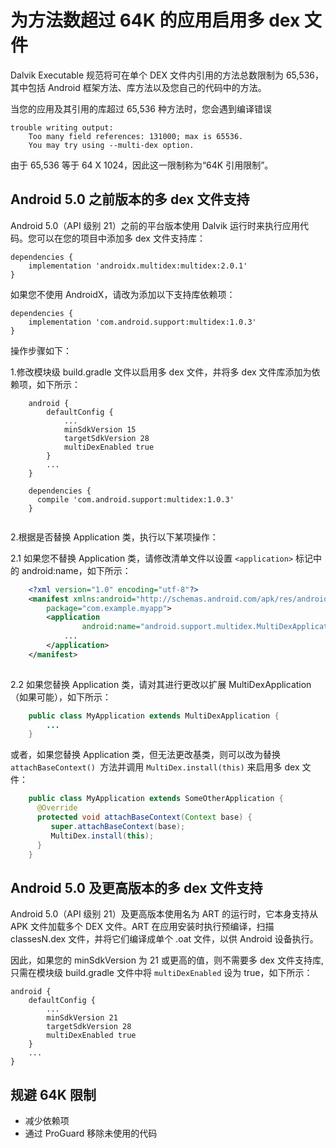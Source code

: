 # 为方法数超过 64K 的应用启用多 dex 文件

Dalvik Executable 规范将可在单个 DEX 文件内引用的方法总数限制为 65,536，其中包括 Android 框架方法、库方法以及您自己的代码中的方法。

当您的应用及其引用的库超过 65,536 种方法时，您会遇到编译错误

```
trouble writing output:
    Too many field references: 131000; max is 65536.
    You may try using --multi-dex option.
```

由于 65,536 等于 64 X 1024，因此这一限制称为“64K 引用限制”。

## Android 5.0 之前版本的多 dex 文件支持

Android 5.0（API 级别 21）之前的平台版本使用 Dalvik 运行时来执行应用代码。您可以在您的项目中添加多 dex 文件支持库：

```
dependencies {
    implementation 'androidx.multidex:multidex:2.0.1'
}       
```

如果您不使用 AndroidX，请改为添加以下支持库依赖项：

```
dependencies {
    implementation 'com.android.support:multidex:1.0.3'
}    
```

操作步骤如下：

1.修改模块级 build.gradle 文件以启用多 dex 文件，并将多 dex 文件库添加为依赖项，如下所示：

```
    android {
        defaultConfig {
            ...
            minSdkVersion 15
            targetSdkVersion 28
            multiDexEnabled true
        }
        ...
    }

    dependencies {
      compile 'com.android.support:multidex:1.0.3'
    }
    
```

2.根据是否替换 Application 类，执行以下某项操作：

2.1 如果您不替换 Application 类，请修改清单文件以设置 `<application>` 标记中的 android:name，如下所示：

```xml
    <?xml version="1.0" encoding="utf-8"?>
    <manifest xmlns:android="http://schemas.android.com/apk/res/android"
        package="com.example.myapp">
        <application
                android:name="android.support.multidex.MultiDexApplication" >
            ...
        </application>
    </manifest>
    
```

2.2 如果您替换 Application 类，请对其进行更改以扩展 MultiDexApplication（如果可能），如下所示：

```java
    public class MyApplication extends MultiDexApplication {
        ... 
    }
```

或者，如果您替换 Application 类，但无法更改基类，则可以改为替换 `attachBaseContext() `方法并调用 `MultiDex.install(this)` 来启用多 dex 文件：

```java
    public class MyApplication extends SomeOtherApplication {
      @Override
      protected void attachBaseContext(Context base) {
         super.attachBaseContext(base);
         MultiDex.install(this);
      }
    }
```

## Android 5.0 及更高版本的多 dex 文件支持

Android 5.0（API 级别 21）及更高版本使用名为 ART 的运行时，它本身支持从 APK 文件加载多个 DEX 文件。ART 在应用安装时执行预编译，扫描 classesN.dex 文件，并将它们编译成单个 .oat 文件，以供 Android 设备执行。

因此，如果您的 minSdkVersion 为 21 或更高的值，则不需要多 dex 文件支持库,只需在模块级 build.gradle 文件中将 `multiDexEnabled` 设为 true，如下所示：

```
android {
    defaultConfig {
        ...
        minSdkVersion 21
        targetSdkVersion 28
        multiDexEnabled true
    }
    ...
}    
```

## 规避 64K 限制

- 减少依赖项
- 通过 ProGuard 移除未使用的代码